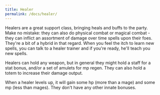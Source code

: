 ```yaml
---
title: Healer
permalink: /docs/healer/
---
```


Healers are a great support class, bringing heals and buffs to the party. Make no mistake: they can also do physical combat or magical combat - they can inflict an assortment of damage over time spells upon their foes. They're a bit of a hybrid in that regard. When you feel the itch to learn new spells, you can talk to a healer trainer and if you're ready, he'll teach you new spells.

Healers can hold any weapon, but in general they might hold a staff for a stat bonus, and/or a set of amulets for mp regen. They can also hold a totem to increase their damage output.

When a healer levels up, it will gain some hp (more than a mage) and some mp (less than mages). They don't have any other innate bonuses.
